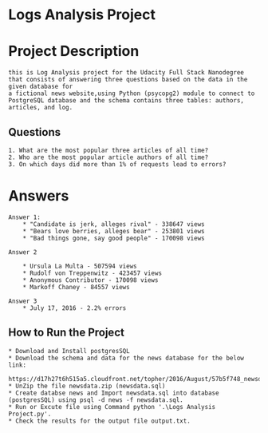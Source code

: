 # Logs Analysis Project

# Project Description 

	this is Log Analysis project for the Udacity Full Stack Nanodegree that consists of answering three questions based on the data in the given database for 
	a fictional news website,using Python (psycopg2) module to connect to PostgreSQL database and the schema contains three tables: authors, articles, and log.
	 
## Questions

	1. What are the most popular three articles of all time?
	2. Who are the most popular article authors of all time?
	3. On which days did more than 1% of requests lead to errors?
	
# Answers

	Answer 1:  
		* "Candidate is jerk, alleges rival" - 338647 views
		* "Bears love berries, alleges bear" - 253801 views
		* "Bad things gone, say good people" - 170098 views

	Answer 2

		* Ursula La Multa - 507594 views
		* Rudolf von Treppenwitz - 423457 views
		* Anonymous Contributor - 170098 views
		* Markoff Chaney - 84557 views

	Answer 3
		* July 17, 2016 - 2.2% errors

## How to Run the Project

	* Download and Install postgresSQL
	* Download the schema and data for the news database for the below link:
		https://d17h27t6h515a5.cloudfront.net/topher/2016/August/57b5f748_newsdata/newsdata.zip
	* UnZip the file newsdata.zip (newsdata.sql)
	* Create databse news and Import newsdata.sql into database (postgresSQL) using psql -d news -f newsdata.sql.
	* Run or Excute file using Command python '.\Logs Analysis Project.py'.
	* Check the results for the output file output.txt.




